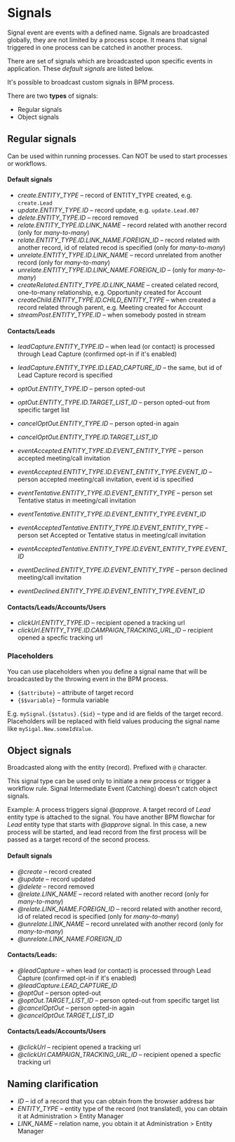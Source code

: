 # Signals

Signal event are events with a defined name. Signals are broadcasted globally, they are not limited by a process scope. It means that signal triggered in one process can be catched in another process.

There are set of signals which are broadcasted upon specific events in application. These *default signals* are listed below.

It's possible to broadcast custom signals in BPM process. 

There are two **types** of signals:

* Regular signals
* Object signals

## Regular signals

Can be used within running processes. Can NOT be used to start processes or workflows.

#### Default signals

* *create.ENTITY_TYPE* – record of ENTITY_TYPE created, e.g. `create.Lead`
* *update.ENTITY_TYPE.ID* – record update, e.g. `update.Lead.007`
* *delete.ENTITY_TYPE.ID* – record removed
* *relate.ENTITY_TYPE.ID.LINK_NAME* – record related with another record (only for *many-to-many*)
* *relate.ENTITY_TYPE.ID.LINK_NAME.FOREIGN_ID* – record related with another record, id of related recod is specified (only for *many-to-many*)
* *unrelate.ENTITY_TYPE.ID.LINK_NAME* – record unrelated from another record (only for *many-to-many*)
* *unrelate.ENTITY_TYPE.ID.LINK_NAME.FOREIGN_ID* – (only for *many-to-many*)
* *createRelated.ENTITY_TYPE.ID.LINK_NAME* – created celated record, one-to-many relationship, e.g. Opportunity created for Account
* *createChild.ENTITY_TYPE.ID.CHILD_ENTITY_TYPE* – when created a record related through parent, e.g. Meeting created for Account
* *streamPost.ENTITY_TYPE.ID* – when somebody posted in stream

#### Contacts/Leads

* *leadCapture.ENTITY_TYPE.ID* – when lead (or contact) is processed through Lead Capture (confirmed opt-in if it's enabled)
* *leadCapture.ENTITY_TYPE.ID.LEAD_CAPTURE_ID* – the same, but id of Lead Capture record is specified

* *optOut.ENTITY_TYPE.ID* – person opted-out
* *optOut.ENTITY_TYPE.ID.TARGET_LIST_ID* – person opted-out from specific target list
* *cancelOptOut.ENTITY_TYPE.ID* – person opted-in again
* *cancelOptOut.ENTITY_TYPE.ID.TARGET_LIST_ID*

* *eventAccepted.ENTITY_TYPE.ID.EVENT_ENTITY_TYPE* – person accepted meeting/call invitation
* *eventAccepted.ENTITY_TYPE.ID.EVENT_ENTITY_TYPE.EVENT_ID* – person accepted meeting/call invitation, event id is specified

* *eventTentative.ENTITY_TYPE.ID.EVENT_ENTITY_TYPE* – person set Tentative status in meeting/call invitation
* *eventTentative.ENTITY_TYPE.ID.EVENT_ENTITY_TYPE.EVENT_ID*

* *eventAcceptedTentative.ENTITY_TYPE.ID.EVENT_ENTITY_TYPE* – person set Accepted or Tentative status in meeting/call invitation
* *eventAcceptedTentative.ENTITY_TYPE.ID.EVENT_ENTITY_TYPE.EVENT_ID*

* *eventDeclined.ENTITY_TYPE.ID.EVENT_ENTITY_TYPE* – person declined meeting/call invitation
* *eventDeclined.ENTITY_TYPE.ID.EVENT_ENTITY_TYPE.EVENT_ID*

#### Contacts/Leads/Accounts/Users

* *clickUrl.ENTITY_TYPE.ID* – recipient opened a tracking url
* *clickUrl.ENTITY_TYPE.ID.CAMPAIGN_TRACKING_URL_ID* – recipient opened a specfic tracking url

### Placeholders

You can use placeholders when you define a signal name that will be broadcasted by the throwing event in the BPM process.

* `{$attribute}` – attribute of target record
* `{$$variable}` – formula variable

E.g. `mySignal.{$status}.{$id}` – type and id are fields of the target record. Placeholders will be replaced with field values producing the signal name like `mySigal.New.someIdValue`.


## Object signals

Broadcasted along with the entity (record). Prefixed with `@` character.

This signal type can be used only to initiate a new process or trigger a workflow rule. Signal Intermediate Event (Catching) doesn't catch object signals. 

Example: A process triggers signal *@approve*. A target record of *Lead* entity type is attached to the signal. You have another BPM flowchar for *Lead* entity type that starts with *@approve* signal. In this case, a new process will be started, and lead record from the first process will be passed as a target record of the second process. 

#### Default signals

* *@create* – record created
* *@update* – record updated
* *@delete* – record removed
* *@relate.LINK_NAME* – record related with another record (only for *many-to-many*)
* *@relate.LINK_NAME.FOREIGN_ID* – record related with another record, id of related recod is specified (only for *many-to-many*)
* *@unrelate.LINK_NAME* – record unrelated with another record (only for *many-to-many*)
* *@unrelate.LINK_NAME.FOREIGN_ID*

#### Contacts/Leads:

* *@leadCapture* – when lead (or contact) is processed through Lead Capture (confirmed opt-in if it's enabled)
* *@leadCapture.LEAD_CAPTURE_ID*
* *@optOut* – person opted-out
* *@optOut.TARGET_LIST_ID* – person opted-out from specific target list
* *@cancelOptOut* – person opted-in again
* *@cancelOptOut.TARGET_LIST_ID*

#### Contacts/Leads/Accounts/Users

* *@clickUrl* – recipient opened a tracking url
* *@clickUrl.CAMPAIGN_TRACKING_URL_ID* – recipient opened a specfic tracking url


## Naming clarification

* *ID* – id of a record that you can obtain from the browser address bar
* *ENTITY_TYPE* – entity type of the record (not translated), you can obtain it at Administration > Entity Manager
* *LINK_NAME* – relation name, you obtain it at Administration > Entity Manager
